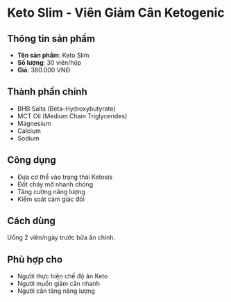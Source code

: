 # Keto Slim - Viên Giảm Cân Ketogenic

## Thông tin sản phẩm

- **Tên sản phẩm**: Keto Slim
- **Số lượng**: 30 viên/hộp
- **Giá**: 380.000 VNĐ

## Thành phần chính

- BHB Salts (Beta-Hydroxybutyrate)
- MCT Oil (Medium Chain Triglycerides)
- Magnesium
- Calcium
- Sodium

## Công dụng

- Đưa cơ thể vào trạng thái Ketosis
- Đốt cháy mỡ nhanh chóng
- Tăng cường năng lượng
- Kiểm soát cảm giác đói

## Cách dùng

Uống 2 viên/ngày trước bữa ăn chính.

## Phù hợp cho

- Người thực hiện chế độ ăn Keto
- Người muốn giảm cân nhanh
- Người cần tăng năng lượng
